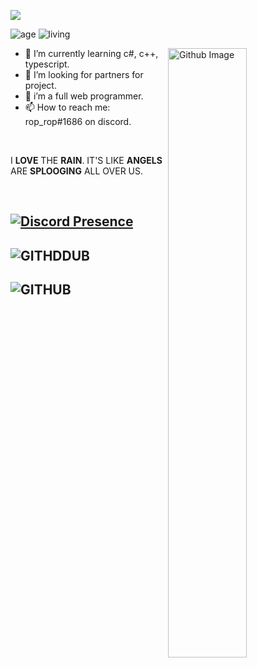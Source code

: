 ![](https://raw.githubusercontent.com/halfrost/halfrost/master/icons/header_.png)

![age](https://img.shields.io/badge/age-17-blue/)
![living](https://img.shields.io/badge/living-Israel-3c9)


<img width="50%" align="right" alt="Github Image" src="https://raw.githubusercontent.com/onimur/.github/master/.resources/git-header.svg" />

- 🌱 I’m currently learning c#, c++, typescript. 
- 🤔 I’m looking for partners for project.
- 💼 i’m a full web programmer.
- 📫 How to reach me: rop_rop#1686 on discord.
<br />


I <b>LOVE</b> THE <b>RAIN</b>.
IT'S LIKE <b>ANGELS</b>
ARE <b>SPLOOGING</b>
ALL OVER US.

<div align="center">

  

</div>

<br >

<!-- [![rop_rop](https://discord.c99.nl/widget/theme-3/352555012469293059.png) ](https://discord.com/users/352555012469293059) -->
## [![Discord Presence](https://lanyard.cnrad.dev/api/352555012469293059)](https://discord.com/users/352555012469293059)
## ![GITHDDUB](https://github-readme-stats.vercel.app/api/top-langs/?username=roprop1&show_icon=ture&theme=radical)
## ![GITHUB](https://github-readme-stats.vercel.app/api?username=roprop1&count_private=true&show_icons=true&theme=radical)
